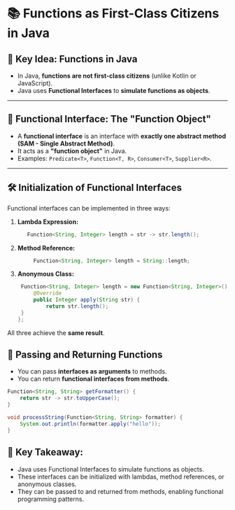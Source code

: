 # 📚 **Functions as First-Class Citizens in Java**

## 🚀 **Key Idea: Functions in Java**
- In Java, **functions are not first-class citizens** (unlike Kotlin or JavaScript).
- Java uses **Functional Interfaces** to **simulate functions as objects**.

---

## 🔑 **Functional Interface: The "Function Object"**
- A **functional interface** is an interface with **exactly one abstract method (SAM - Single Abstract Method)**.
- It acts as a **"function object"** in Java.
- Examples: `Predicate<T>`, `Function<T, R>`, `Consumer<T>`, `Supplier<R>`.

---

## 🛠️ **Initialization of Functional Interfaces**
Functional interfaces can be implemented in three ways:

1. **Lambda Expression:**
   ```java
      Function<String, Integer> length = str -> str.length();
   ```
2. **Method Reference:**
   ```java
        Function<String, Integer> length = String::length;
   ```
3. **Anonymous Class:**
   ```java
    Function<String, Integer> length = new Function<String, Integer>() {
        @Override
        public Integer apply(String str) {
            return str.length();
    }
   };
   ```
All three achieve the **same result**.

## 🔄 **Passing and Returning Functions**
- You can pass **interfaces as arguments** to methods. 
- You can return **functional interfaces from methods**.
```java
Function<String, String> getFormatter() {
    return str -> str.toUpperCase();
}

void processString(Function<String, String> formatter) {
    System.out.println(formatter.apply("hello"));
}
```

## 🧠 **Key Takeaway:**
- Java uses Functional Interfaces to simulate functions as objects.
- These interfaces can be initialized with lambdas, method references, or anonymous classes.
- They can be passed to and returned from methods, enabling functional programming patterns.